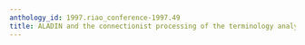 ```yaml
---
anthology_id: 1997.riao_conference-1997.49
title: ALADIN and the connectionist processing of the terminology analysis
---
```

